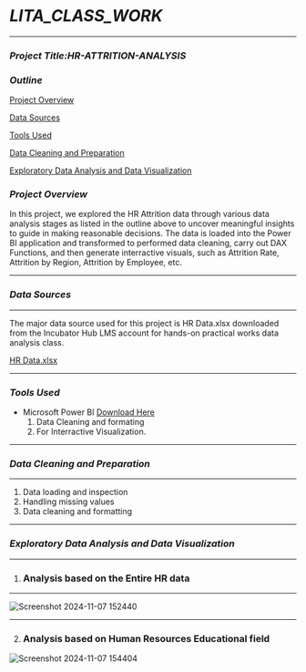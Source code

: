 # ***LITA_CLASS_WORK***
---
### ***Project Title:HR-ATTRITION-ANALYSIS***
### ***Outline***

[Project Overview](#project-overview)

[Data Sources](#data-sources)

[Tools Used](#tools-used)

[Data Cleaning and Preparation](#data-cleaning-and-preparation)

[Exploratory Data Analysis and Data Visualization](#exploratory-data-analysis-and-data-visualization)



### ***Project Overview***
In this project, we explored the HR Attrition data through various data analysis stages as listed in the outline above to uncover meaningful insights to guide in making reasonable decisions. The data is loaded into the Power BI application and transformed to performed  data cleaning, carry out DAX Functions, and then generate interractive visuals, such as Attrition Rate, Attrition by Region, Attrition by Employee, etc.

---
### ***Data Sources***
---
The major data source used for this project is HR Data.xlsx downloaded from the Incubator Hub LMS account for hands-on practical works data analysis class.

[HR Data.xlsx](https://github.com/user-attachments/files/17659399/HR.Data.xlsx)

---

### ***Tools Used***

- Microsoft Power BI [Download Here](https://www.microsoft.com/en-us/power-platform/products/power-bi)
  1. Data Cleaning and formating
  2. For Interractive Visualization.
---

### ***Data Cleaning and Preparation***
---

1. Data loading and inspection
2. Handling missing values
3. Data cleaning and formatting
---


### ***Exploratory Data Analysis and Data Visualization***
---
1. ### Analysis based on the Entire  HR data
   
---



![Screenshot 2024-11-07 152440](https://github.com/user-attachments/assets/028b3bb3-7ca7-45c7-bb89-fdeda5b34de0)

---

2. ### Analysis based on Human Resources Educational field 



![Screenshot 2024-11-07 154404](https://github.com/user-attachments/assets/467e49c6-2cf6-4cad-bd07-d6a01b5fff09)








